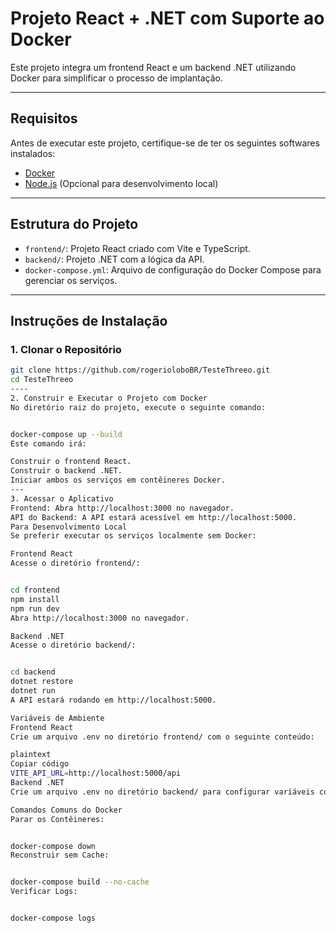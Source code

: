 # Projeto React + .NET com Suporte ao Docker

Este projeto integra um frontend React e um backend .NET utilizando Docker para simplificar o processo de implantação.

---

## **Requisitos**

Antes de executar este projeto, certifique-se de ter os seguintes softwares instalados:

- [Docker](https://www.docker.com/get-started)
- [Node.js](https://nodejs.org/) (Opcional para desenvolvimento local)

---

## **Estrutura do Projeto**

- `frontend/`: Projeto React criado com Vite e TypeScript.
- `backend/`: Projeto .NET com a lógica da API.
- `docker-compose.yml`: Arquivo de configuração do Docker Compose para gerenciar os serviços.

---

## **Instruções de Instalação**

### 1. Clonar o Repositório

```bash
git clone https://github.com/rogerioloboBR/TesteThreeo.git
cd TesteThreeo
----
2. Construir e Executar o Projeto com Docker
No diretório raiz do projeto, execute o seguinte comando:


docker-compose up --build
Este comando irá:

Construir o frontend React.
Construir o backend .NET.
Iniciar ambos os serviços em contêineres Docker.
---
3. Acessar o Aplicativo
Frontend: Abra http://localhost:3000 no navegador.
API do Backend: A API estará acessível em http://localhost:5000.
Para Desenvolvimento Local
Se preferir executar os serviços localmente sem Docker:

Frontend React
Acesse o diretório frontend/:


cd frontend
npm install
npm run dev
Abra http://localhost:3000 no navegador.

Backend .NET
Acesse o diretório backend/:


cd backend
dotnet restore
dotnet run
A API estará rodando em http://localhost:5000.

Variáveis de Ambiente
Frontend React
Crie um arquivo .env no diretório frontend/ com o seguinte conteúdo:

plaintext
Copiar código
VITE_API_URL=http://localhost:5000/api
Backend .NET
Crie um arquivo .env no diretório backend/ para configurar variáveis como strings de conexão ao banco de dados.

Comandos Comuns do Docker
Parar os Contêineres:


docker-compose down
Reconstruir sem Cache:


docker-compose build --no-cache
Verificar Logs:


docker-compose logs
